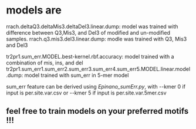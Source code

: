# models are 
rrach.deltaQ3.deltaMis3.deltaDel3.linear.dump: model was trained with difference between Q3,Mis3, and Del3 of modified and un-modified samples.
rrach.q3.mis3.del3.linear.dump: modle was trained with Q3, Mis3 and Del3

tr2pr1.sum_err.MODEL.best-kernel.rbf.accuracy: model trained with a combination of mis, ins, and del 
tr2pr1.sum_err1.sum_err2.sum_err3.sum_err4.sum_err5.MODEL.linear.model.dump: model trained with sum_err in 5-mer model
 
sum_err feature can be derived using *Epinano_sumErr.py*, with --kmer 0 if input is per.site.var.csv or --kmer 5 if input is per.site.var.5mer.csv


## feel free to train models on your preferred motifs !!! 
